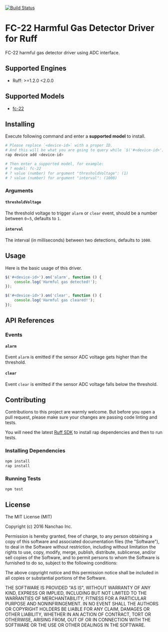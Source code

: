 [![Build Status](https://travis-ci.org/ruff-drivers/fc-22.svg)](https://travis-ci.org/ruff-drivers/fc-22)

# FC-22 Harmful Gas Detector Driver for Ruff

FC-22 harmful gas detector driver using ADC interface.

## Supported Engines

* Ruff: >=1.2.0 <2.0.0

## Supported Models

- [fc-22](https://rap.ruff.io/devices/fc-22)

## Installing

Execute following command and enter a **supported model** to install.

```sh
# Please replace `<device-id>` with a proper ID.
# And this will be what you are going to query while `$('#<device-id>')`.
rap device add <device-id>

# Then enter a supported model, for example:
# ? model: fc-22
# ? value (number) for argument "thresholdVoltage": (1)
# ? value (number) for argument "interval": (1000)
```

### Arguments

#### `thresholdVoltage`

The threshold voltage to trigger `alarm` or `clear` event, should be a number between `0`~`5`, defaults to `1`.

#### `interval`

The interval (in milliseconds) between two detections, defaults to `1000`.

## Usage

Here is the basic usage of this driver.

```js
$('#<device-id>').on('alarm', function () {
    console.log('Harmful gas detected!');
});

$('#<device-id>').on('clear', function () {
    console.log('Harmful gas cleared!');
});
```

## API References

### Events

#### `alarm`

Event `alarm` is emitted if the sensor ADC voltage gets higher than the threshold.

#### `clear`

Event `clear` is emitted if the sensor ADC voltage falls below the threshold.

## Contributing

Contributions to this project are warmly welcome. But before you open a pull request, please make sure your changes are passing code linting and tests.

You will need the latest [Ruff SDK](https://ruff.io/) to install rap dependencies and then to run tests.

### Installing Dependencies

```sh
npm install
rap install
```

### Running Tests

```sh
npm test
```

## License

The MIT License (MIT)

Copyright (c) 2016 Nanchao Inc.

Permission is hereby granted, free of charge, to any person obtaining a copy of this software and associated documentation files (the "Software"), to deal in the Software without restriction, including without limitation the rights to use, copy, modify, merge, publish, distribute, sublicense, and/or sell copies of the Software, and to permit persons to whom the Software is furnished to do so, subject to the following conditions:

The above copyright notice and this permission notice shall be included in all copies or substantial portions of the Software.

THE SOFTWARE IS PROVIDED "AS IS", WITHOUT WARRANTY OF ANY KIND, EXPRESS OR IMPLIED, INCLUDING BUT NOT LIMITED TO THE WARRANTIES OF MERCHANTABILITY, FITNESS FOR A PARTICULAR PURPOSE AND NONINFRINGEMENT. IN NO EVENT SHALL THE AUTHORS OR COPYRIGHT HOLDERS BE LIABLE FOR ANY CLAIM, DAMAGES OR OTHER LIABILITY, WHETHER IN AN ACTION OF CONTRACT, TORT OR OTHERWISE, ARISING FROM, OUT OF OR IN CONNECTION WITH THE SOFTWARE OR THE USE OR OTHER DEALINGS IN THE SOFTWARE.
